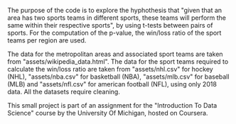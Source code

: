   The purpose of the code is to explore the hyphothesis that "given that an area has two sports teams in different sports, these teams will perform the same within their respective sports", by using t-tests between pairs of sports. For the computation of the p-value, the win/loss ratio of the sport teams per region are used.

  The data for the metropolitan areas and associated sport teams are taken from "assets/wikipedia_data.html". The data for the sport teams required to calculate the win/loss ratio are taken from "assets/nhl.csv" for hockey (NHL), "assets/nba.csv" for basketball (NBA), "assets/mlb.csv" for baseball (MLB) and "assets/nfl.csv" for american football (NFL), using only 2018 data. All the datasets require cleaning.
  
  This small project is part of an assignment for the "Introduction To Data Science" course by the University Of Michigan, hosted on Coursera.
